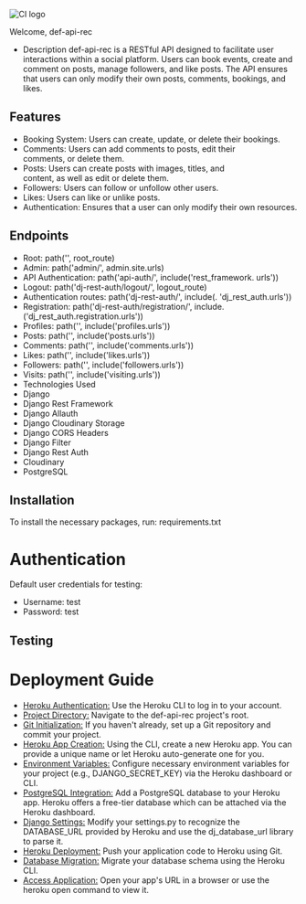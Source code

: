 ![CI logo](https://codeinstitute.s3.amazonaws.com/fullstack/ci_logo_small.png)

Welcome,
 def-api-rec
 - Description
def-api-rec is a RESTful API designed to facilitate user interactions within a social platform. Users can book events, create and comment on posts, manage followers, and like posts. The API ensures that users can only modify their own posts, comments, bookings, and likes.

## Features
 - Booking System: Users can create, update, or delete their 
   bookings.
 - Comments: Users can add comments to posts, edit their  
    comments, or delete them.
 - Posts: Users can create posts with images, titles, and  
    content, as well as edit or delete them.
 - Followers: Users can follow or unfollow other users.
 - Likes: Users can like or unlike posts.
 - Authentication: Ensures that a user can only modify their own 
     resources.
## Endpoints
 - Root: path('', root_route)
 - Admin: path('admin/', admin.site.urls)
 - API Authentication: path('api-auth/', include('rest_framework. 
   urls'))
 - Logout: path('dj-rest-auth/logout/', logout_route)
 - Authentication routes: path('dj-rest-auth/', include(. 
     'dj_rest_auth.urls'))
 - Registration: path('dj-rest-auth/registration/', include. 
    ('dj_rest_auth.registration.urls'))
 - Profiles: path('', include('profiles.urls'))
 - Posts: path('', include('posts.urls'))
 - Comments: path('', include('comments.urls'))
 - Likes: path('', include('likes.urls'))
 - Followers: path('', include('followers.urls'))
 - Visits: path('', include('visiting.urls'))
 - Technologies Used
 - Django
 - Django Rest Framework
 - Django Allauth
 - Django Cloudinary Storage
 - Django CORS Headers
 - Django Filter
 - Django Rest Auth
 - Cloudinary
 - PostgreSQL


## Installation

To install the necessary packages, run:
 requirements.txt


# Authentication
Default user credentials for testing:

- Username: test
- Password: test

## Testing



# Deployment Guide
- <u>Heroku Authentication:</u> Use the Heroku CLI to log in to your 
   account.
- <u>Project Directory:</u> Navigate to the def-api-rec project's root.
- <u>Git Initialization:</u> If you haven't already, set up a Git repository and commit your project.
- <u>Heroku App Creation:</u> Using the CLI, create a new Heroku app.
You can provide a unique name or let Heroku auto-generate one 
 for you.
- <u>Environment Variables:</u> Configure necessary environment variables for your project (e.g., DJANGO_SECRET_KEY) via the Heroku dashboard or CLI.
- <u>PostgreSQL Integration:</u> Add a PostgreSQL database to your Heroku app. Heroku offers a free-tier database which can be attached via the Heroku dashboard.
- <u>Django Settings:</u> Modify your settings.py to recognize the DATABASE_URL provided by Heroku and use the dj_database_url library to parse it.
- <u>Heroku Deployment:</u> Push your application code to Heroku using Git.
- <u>Database Migration:</u> Migrate your database schema using the Heroku CLI.
- <u>Access Application:</u> Open your app's URL in a browser or use the heroku open command to view it.